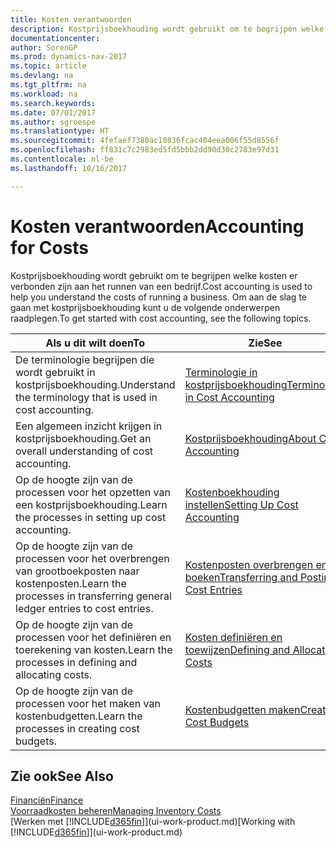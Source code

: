 ```yaml
---
title: Kosten verantwoorden
description: Kostprijsboekhouding wordt gebruikt om te begrijpen welke kosten er verbonden zijn aan het runnen van een bedrijf. Om aan de slag te gaan met kostprijsboekhouding kunt u de volgende onderwerpen raadplegen.
documentationcenter: 
author: SorenGP
ms.prod: dynamics-nav-2017
ms.topic: article
ms.devlang: na
ms.tgt_pltfrm: na
ms.workload: na
ms.search.keywords: 
ms.date: 07/01/2017
ms.author: sgroespe
ms.translationtype: HT
ms.sourcegitcommit: 4fefaef7380ac10836fcac404eea006f55d8556f
ms.openlocfilehash: ff831c7c2983ed5fd5bbb2dd90d30c2783e97d31
ms.contentlocale: nl-be
ms.lasthandoff: 10/16/2017

---
```

# <a name="accounting-for-costs"></a><span data-ttu-id="cc416-104">Kosten verantwoorden</span><span class="sxs-lookup"><span data-stu-id="cc416-104">Accounting for Costs</span></span>
<span data-ttu-id="cc416-105">Kostprijsboekhouding wordt gebruikt om te begrijpen welke kosten er verbonden zijn aan het runnen van een bedrijf.</span><span class="sxs-lookup"><span data-stu-id="cc416-105">Cost accounting is used to help you understand the costs of running a business.</span></span> <span data-ttu-id="cc416-106">Om aan de slag te gaan met kostprijsboekhouding kunt u de volgende onderwerpen raadplegen.</span><span class="sxs-lookup"><span data-stu-id="cc416-106">To get started with cost accounting, see the following topics.</span></span>  

|<span data-ttu-id="cc416-107">Als u dit wilt doen</span><span class="sxs-lookup"><span data-stu-id="cc416-107">To</span></span>|<span data-ttu-id="cc416-108">Zie</span><span class="sxs-lookup"><span data-stu-id="cc416-108">See</span></span>|  
|--------|---------|  
|<span data-ttu-id="cc416-109">De terminologie begrijpen die wordt gebruikt in kostprijsboekhouding.</span><span class="sxs-lookup"><span data-stu-id="cc416-109">Understand the terminology that is used in cost accounting.</span></span>|[<span data-ttu-id="cc416-110">Terminologie in kostprijsboekhouding</span><span class="sxs-lookup"><span data-stu-id="cc416-110">Terminology in Cost Accounting</span></span>](finance-terminology-in-cost-accounting.md)|  
|<span data-ttu-id="cc416-111">Een algemeen inzicht krijgen in kostprijsboekhouding.</span><span class="sxs-lookup"><span data-stu-id="cc416-111">Get an overall understanding of cost accounting.</span></span>|[<span data-ttu-id="cc416-112">Kostprijsboekhouding</span><span class="sxs-lookup"><span data-stu-id="cc416-112">About Cost Accounting</span></span>](finance-about-cost-accounting.md)|  
|<span data-ttu-id="cc416-113">Op de hoogte zijn van de processen voor het opzetten van een kostprijsboekhouding.</span><span class="sxs-lookup"><span data-stu-id="cc416-113">Learn the processes in setting up cost accounting.</span></span>|[<span data-ttu-id="cc416-114">Kostenboekhouding instellen</span><span class="sxs-lookup"><span data-stu-id="cc416-114">Setting Up Cost Accounting</span></span>](finance-set-up-cost-accounting.md)|  
|<span data-ttu-id="cc416-115">Op de hoogte zijn van de processen voor het overbrengen van grootboekposten naar kostenposten.</span><span class="sxs-lookup"><span data-stu-id="cc416-115">Learn the processes in transferring general ledger entries to cost entries.</span></span>|[<span data-ttu-id="cc416-116">Kostenposten overbrengen en boeken</span><span class="sxs-lookup"><span data-stu-id="cc416-116">Transferring and Posting Cost Entries</span></span>](finance-transfer-and-post-cost-entries.md)|  
|<span data-ttu-id="cc416-117">Op de hoogte zijn van de processen voor het definiëren en toerekening van kosten.</span><span class="sxs-lookup"><span data-stu-id="cc416-117">Learn the processes in defining and allocating costs.</span></span>|[<span data-ttu-id="cc416-118">Kosten definiëren en toewijzen</span><span class="sxs-lookup"><span data-stu-id="cc416-118">Defining and Allocating Costs</span></span>](finance-define-and-allocate-costs.md)|  
|<span data-ttu-id="cc416-119">Op de hoogte zijn van de processen voor het maken van kostenbudgetten.</span><span class="sxs-lookup"><span data-stu-id="cc416-119">Learn the processes in creating cost budgets.</span></span>|[<span data-ttu-id="cc416-120">Kostenbudgetten maken</span><span class="sxs-lookup"><span data-stu-id="cc416-120">Creating Cost Budgets</span></span>](finance-create-cost-budgets.md)|  

## <a name="see-also"></a><span data-ttu-id="cc416-121">Zie ook</span><span class="sxs-lookup"><span data-stu-id="cc416-121">See Also</span></span>  
[<span data-ttu-id="cc416-122">Financiën</span><span class="sxs-lookup"><span data-stu-id="cc416-122">Finance</span></span>](finance.md)  
[<span data-ttu-id="cc416-123">Voorraadkosten beheren</span><span class="sxs-lookup"><span data-stu-id="cc416-123">Managing Inventory Costs</span></span>](finance-manage-inventory-costs.md)  
<span data-ttu-id="cc416-124">[Werken met [!INCLUDE[d365fin](includes/d365fin_md.md)]](ui-work-product.md)</span><span class="sxs-lookup"><span data-stu-id="cc416-124">[Working with [!INCLUDE[d365fin](includes/d365fin_md.md)]](ui-work-product.md)</span></span>

